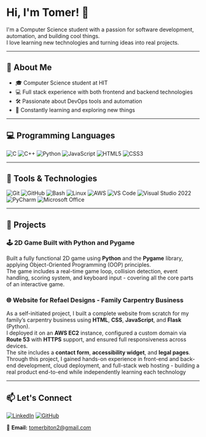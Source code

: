 # Hi, I'm Tomer! 👋

I'm a Computer Science student with a passion for software development, automation, and building cool things.  
I love learning new technologies and turning ideas into real projects.

---

## 🧠 About Me
- 🎓 Computer Science student at HIT  
- 💻 Full stack experience with both frontend and backend technologies   
- 🛠️ Passionate about DevOps tools and automation  
- 💬 Constantly learning and exploring new things

---

## 💻 Programming Languages
![C](https://img.shields.io/badge/C-%2300599C.svg?style=for-the-badge&logo=c&logoColor=white)
![C++](https://img.shields.io/badge/C%2B%2B-%2300599C.svg?style=for-the-badge&logo=c%2B%2B&logoColor=white)
![Python](https://img.shields.io/badge/Python-%233776AB.svg?style=for-the-badge&logo=python&logoColor=white)
![JavaScript](https://img.shields.io/badge/JavaScript-%23F7DF1E.svg?style=for-the-badge&logo=javascript&logoColor=black)
![HTML5](https://img.shields.io/badge/HTML5-%23E34F26.svg?style=for-the-badge&logo=html5&logoColor=white)
![CSS3](https://img.shields.io/badge/CSS3-%231572B6.svg?style=for-the-badge&logo=css3&logoColor=white)

---

## 🧰 Tools & Technologies
![Git](https://img.shields.io/badge/Git-%23F05033.svg?style=for-the-badge&logo=git&logoColor=white)
![GitHub](https://img.shields.io/badge/GitHub-%23121011.svg?style=for-the-badge&logo=github&logoColor=white)
![Bash](https://img.shields.io/badge/Bash-%234EAA25.svg?style=for-the-badge&logo=gnu-bash&logoColor=white)
![Linux](https://img.shields.io/badge/Linux-FCC624?style=for-the-badge&logo=linux&logoColor=black)
![AWS](https://img.shields.io/badge/AWS-%23FF9900.svg?style=for-the-badge&logo=amazon-aws&logoColor=white)
![VS Code](https://img.shields.io/badge/VS%20Code-%23007ACC.svg?style=for-the-badge&logo=visual-studio-code&logoColor=white)
![Visual Studio 2022](https://img.shields.io/badge/Visual%20Studio-5C2D91.svg?style=for-the-badge&logo=visual-studio&logoColor=white)
![PyCharm](https://img.shields.io/badge/PyCharm-000000?style=for-the-badge&logo=pycharm&logoColor=white)
![Microsoft Office](https://img.shields.io/badge/Microsoft_Office-D83B01?style=for-the-badge&logo=microsoft-office&logoColor=white)

---

## 🚀 Projects

### 🕹️ 2D Game Built with Python and Pygame  
Built a fully functional 2D game using **Python** and the **Pygame** library, applying Object-Oriented Programming (OOP) principles.  
The game includes a real-time game loop, collision detection, event handling, scoring system, and keyboard input - covering all the core parts of an interactive game.

### 🌐 Website for Refael Designs - Family Carpentry Business  
As a self-initiated project, I built a complete website from scratch for my family’s carpentry business using **HTML**, **CSS**, **JavaScript**, and **Flask** (Python).  
I deployed it on an **AWS EC2** instance, configured a custom domain via **Route 53** with **HTTPS** support, and ensured full responsiveness across devices.  
The site includes a **contact form**, **accessibility widget**, and **legal pages**.  
Through this project, I gained hands-on experience in front-end and back-end development, cloud deployment, and full-stack web hosting - building a real product end-to-end while independently learning each technology

---
## 📫 Let's Connect
[![LinkedIn](https://img.shields.io/badge/LinkedIn-%230077B5.svg?style=for-the-badge&logo=linkedin&logoColor=white)](https://www.linkedin.com/in/tomerbiton)
[![GitHub](https://img.shields.io/badge/GitHub-%23121011.svg?style=for-the-badge&logo=github&logoColor=white)](https://github.com/tomerbitonn)

📧 **Email:** [tomerbiton2@gmail.com](mailto:tomerbiton2@gmail.com)


